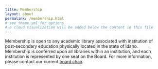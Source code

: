 ```yaml
---
title: Membership
layout: about
permalink: /membership.html
# see theme.yml for options
# a cloud visualization will be added below the content in this file
---
```



Membership is open to any academic library associated with institution of post-secondary education physically located in the state of Idaho. Membership is conferred upon all libraries within an institution, and each institution is represented by one seat on the Board. For more information, please contact our current [board chair](contact.html). 